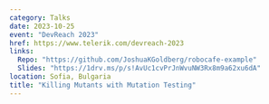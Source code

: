 ```yaml
---
category: Talks
date: 2023-10-25
event: "DevReach 2023"
href: https://www.telerik.com/devreach-2023
links:
  Repo: "https://github.com/JoshuaKGoldberg/robocafe-example"
  Slides: "https://1drv.ms/p/s!AvUc1cvPrJnWvuNW3Rx8m9a62xu6dA"
location: Sofia, Bulgaria
title: "Killing Mutants with Mutation Testing"
---
```

